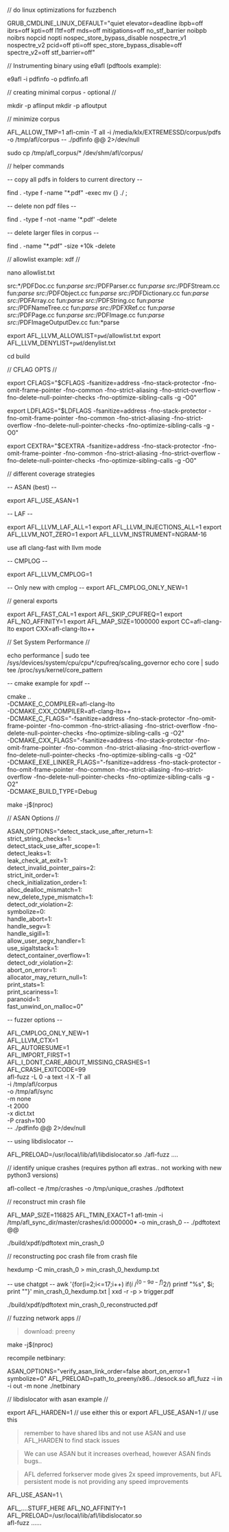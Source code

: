 // do linux optimizations for fuzzbench

GRUB_CMDLINE_LINUX_DEFAULT="quiet elevator=deadline ibpb=off ibrs=off kpti=off l1tf=off mds=off mitigations=off no_stf_barrier noibpb noibrs nopcid nopti nospec_store_bypass_disable nospectre_v1 nospectre_v2 pcid=off pti=off spec_store_bypass_disable=off spectre_v2=off stf_barrier=off"

// Instrumenting binary using e9afl (pdftools example):

e9afl -i pdfinfo -o pdfinfo.afl

// creating minimal corpus - optional //

mkdir -p aflinput
mkdir -p afloutput

// minimize corpus

AFL_ALLOW_TMP=1 afl-cmin -T all -i /media/klx/EXTREMESSD/corpus/pdfs -o /tmp/afl/corpus -- ./pdfinfo @@ 2>/dev/null

sudo cp /tmp/afl_corpus/* /dev/shm/afl/corpus/

// helper commands

-- copy all pdfs in folders to current directory --

find . -type f -name "*.pdf" -exec mv {} ./ \;

-- delete non pdf files --

find . -type f -not -name '*.pdf' -delete

-- delete larger files in corpus --

find . -name "*.pdf" -size +10k -delete

// allowlist example: xdf //

nano allowlist.txt

src:*/PDFDoc.cc
fun:*parse
src:*/PDFParser.cc
fun:*parse
src:*/PDFStream.cc
fun:*parse
src:*/PDFObject.cc
fun:*parse
src:*/PDFDictionary.cc
fun:*parse
src:*/PDFArray.cc
fun:*parse
src:*/PDFString.cc
fun:*parse
src:*/PDFNameTree.cc
fun:*parse
src:*/PDFXRef.cc
fun:*parse
src:*/PDFPage.cc
fun:*parse
src:*/PDFImage.cc
fun:*parse
src:*/PDFImageOutputDev.cc
fun:*parse

export AFL_LLVM_ALLOWLIST=`pwd`/allowlist.txt
export AFL_LLVM_DENYLIST=`pwd`/denylist.txt

cd build

//  CFLAG OPTS //

export CFLAGS="$CFLAGS -fsanitize=address -fno-stack-protector -fno-omit-frame-pointer -fno-common -fno-strict-aliasing -fno-strict-overflow -fno-delete-null-pointer-checks -fno-optimize-sibling-calls -g -O0"

export LDFLAGS="$LDFLAGS -fsanitize=address -fno-stack-protector -fno-omit-frame-pointer -fno-common -fno-strict-aliasing -fno-strict-overflow -fno-delete-null-pointer-checks -fno-optimize-sibling-calls -g -O0"

export CEXTRA="$CEXTRA -fsanitize=address -fno-stack-protector -fno-omit-frame-pointer -fno-common -fno-strict-aliasing -fno-strict-overflow -fno-delete-null-pointer-checks -fno-optimize-sibling-calls -g -O0"

// different coverage strategies

-- ASAN (best) --

export AFL_USE_ASAN=1

-- LAF --

export AFL_LLVM_LAF_ALL=1
export AFL_LLVM_INJECTIONS_ALL=1
export AFL_LLVM_NOT_ZERO=1
export AFL_LLVM_INSTRUMENT=NGRAM-16

use afl clang-fast with llvm mode

-- CMPLOG --

export AFL_LLVM_CMPLOG=1

-- Only new with cmplog --
export AFL_CMPLOG_ONLY_NEW=1


// general exports

export AFL_FAST_CAL=1
export AFL_SKIP_CPUFREQ=1
export AFL_NO_AFFINITY=1
export AFL_MAP_SIZE=1000000
export CC=afl-clang-lto
export CXX=afl-clang-lto++

// Set System Performance //

echo performance | sudo tee /sys/devices/system/cpu/cpu*/cpufreq/scaling_governor
echo core | sudo tee /proc/sys/kernel/core_pattern

-- cmake example for xpdf --

cmake .. \
    -DCMAKE_C_COMPILER=afl-clang-lto \
    -DCMAKE_CXX_COMPILER=afl-clang-lto++ \
    -DCMAKE_C_FLAGS="-fsanitize=address -fno-stack-protector -fno-omit-frame-pointer -fno-common -fno-strict-aliasing -fno-strict-overflow -fno-delete-null-pointer-checks -fno-optimize-sibling-calls -g -O2" \
    -DCMAKE_CXX_FLAGS="-fsanitize=address -fno-stack-protector -fno-omit-frame-pointer -fno-common -fno-strict-aliasing -fno-strict-overflow -fno-delete-null-pointer-checks -fno-optimize-sibling-calls -g -O2" \
    -DCMAKE_EXE_LINKER_FLAGS="-fsanitize=address -fno-stack-protector -fno-omit-frame-pointer -fno-common -fno-strict-aliasing -fno-strict-overflow -fno-delete-null-pointer-checks -fno-optimize-sibling-calls -g -O2" \
    -DCMAKE_BUILD_TYPE=Debug

make -j$(nproc)

// ASAN Options //

ASAN_OPTIONS="detect_stack_use_after_return=1:\
strict_string_checks=1:\
detect_stack_use_after_scope=1:\
detect_leaks=1:\
leak_check_at_exit=1:\
detect_invalid_pointer_pairs=2:\
strict_init_order=1:\
check_initialization_order=1:\
alloc_dealloc_mismatch=1:\
new_delete_type_mismatch=1:\
detect_odr_violation=2:\
symbolize=0:\
handle_abort=1:\
handle_segv=1:\
handle_sigill=1:\
allow_user_segv_handler=1:\
use_sigaltstack=1:\
detect_container_overflow=1:\
detect_odr_violation=2:\
abort_on_error=1:\
allocator_may_return_null=1:\
print_stats=1:\
print_scariness=1:\
paranoid=1:\
fast_unwind_on_malloc=0"

-- fuzzer options --

AFL_CMPLOG_ONLY_NEW=1 \
AFL_LLVM_CTX=1 \
AFL_AUTORESUME=1 \
AFL_IMPORT_FIRST=1 \
AFL_I_DONT_CARE_ABOUT_MISSING_CRASHES=1 \
AFL_CRASH_EXITCODE=99 \
afl-fuzz -L 0 -a text -l X -T all \
  -i /tmp/afl/corpus \
  -o /tmp/afl/sync \
  -m none \
  -t 2000 \
  -x dict.txt \
  -P crash=100 \
  -- ./pdfinfo @@ 2>/dev/null

-- using libdislocator --

AFL_PRELOAD=/usr/local/lib/afl/libdislocator.so ./afl-fuzz ....

// identify unique crashes (requires python afl extras.. not working with new python3 versions)

afl-collect -e /tmp/crashes -o /tmp/unique_crashes ./pdftotext

// reconstruct min crash file

AFL_MAP_SIZE=116825 AFL_TMIN_EXACT=1 afl-tmin -i /tmp/afl_sync_dir/master/crashes/id:000000* -o min_crash_0 -- ./pdftotext @@

./build/xpdf/pdftotext min_crash_0

// reconstructing poc crash file from crash file

hexdump -C min_crash_0 > min_crash_0_hexdump.txt

-- use chatgpt --
awk '{for(i=2;i<=17;i++) if($i ~ /^[0-9a-f]{2}$/) printf "%s", $i; print ""}' min_crash_0_hexdump.txt | xxd -r -p > trigger.pdf

./build/xpdf/pdftotext min_crash_0_reconstructed.pdf

// fuzzing network apps //

> download: preeny

make -j$(nproc)

recompile netbinary:

ASAN_OPTIONS="verify_asan_link_order=false abort_on_error=1 symbolize=0" AFL_PRELOAD=path_to_preeny/x86.../desock.so afl_fuzz -i in -i out -m none ./netbinary


// libdislocator with asan example //

export AFL_HARDEN=1 // use either this or
export AFL_USE_ASAN=1 // use this

 > remember to have shared libs and not use ASAN and use AFL_HARDEN to find stack issues
 
 > We can use ASAN but it increases overhead, however ASAN finds bugs.. 
 
 > AFL deferred forkserver mode gives 2x speed improvements, but AFL persistent mode is not providing any speed improvements


AFL_USE_ASAN=1 \

AFL_....STUFF_HERE
AFL_NO_AFFINITY=1 \
AFL_PRELOAD=/usr/local/lib/afl/libdislocator.so \
afl-fuzz ...... 